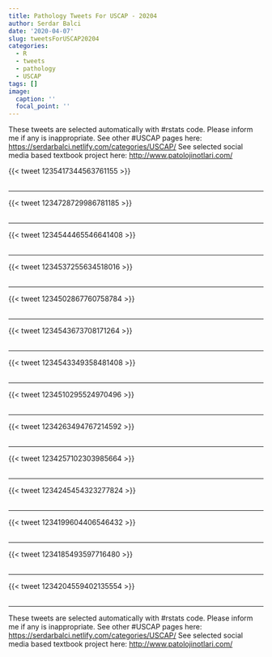 ```yaml
---
title: Pathology Tweets For USCAP - 20204
author: Serdar Balci
date: '2020-04-07'
slug: tweetsForUSCAP20204
categories:
  - R
  - tweets
  - pathology
  - USCAP
tags: []
image:
  caption: ''
  focal_point: ''
---
```



These tweets are selected automatically with #rstats code. Please inform me if any is inappropriate.
See other #USCAP pages here: https://serdarbalci.netlify.com/categories/USCAP/ 
See selected social media based textbook project here: http://www.patolojinotlari.com/

{{< tweet 1235417344563761155 >}}
<br>
<br>
<hr>
{{< tweet 1234728729986781185 >}}
<br>
<br>
<hr>
{{< tweet 1234544465546641408 >}}
<br>
<br>
<hr>
{{< tweet 1234537255634518016 >}}
<br>
<br>
<hr>
{{< tweet 1234502867760758784 >}}
<br>
<br>
<hr>
{{< tweet 1234543673708171264 >}}
<br>
<br>
<hr>
{{< tweet 1234543349358481408 >}}
<br>
<br>
<hr>
{{< tweet 1234510295524970496 >}}
<br>
<br>
<hr>
{{< tweet 1234263494767214592 >}}
<br>
<br>
<hr>
{{< tweet 1234257102303985664 >}}
<br>
<br>
<hr>
{{< tweet 1234245454323277824 >}}
<br>
<br>
<hr>
{{< tweet 1234199604406546432 >}}
<br>
<br>
<hr>
{{< tweet 1234185493597716480 >}}
<br>
<br>
<hr>
{{< tweet 1234204559402135554 >}}
<br>
<br>
<hr>


These tweets are selected automatically with #rstats code. Please inform me if any is inappropriate.
See other #USCAP pages here: https://serdarbalci.netlify.com/categories/USCAP/ 
See selected social media based textbook project here: http://www.patolojinotlari.com/

